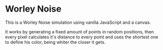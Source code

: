 # Worley Noise
This is a Worley Noise simulation using vanilla JavaScript and a canvas.  

It works by generating a fixed amount of points in random positions, then every pixel calculates it's distance
to every point and uses the shortest one to define his color, being whiter the closer it gets.
